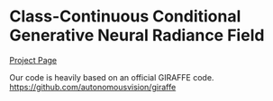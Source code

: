 # Class-Continuous Conditional Generative Neural Radiance Field
<A href = "https://tom919654.github.io/C3G_NeRF/"> Project Page </A>




Our code is heavily based on an official GIRAFFE code.
https://github.com/autonomousvision/giraffe
